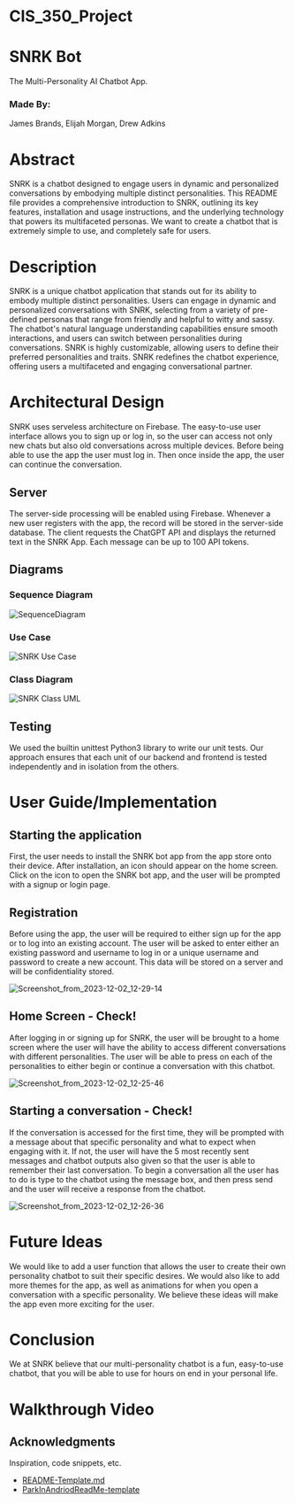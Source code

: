 # CIS_350_Project
# SNRK Bot
The Multi-Personality AI Chatbot App.

### Made By:
James Brands, Elijah Morgan, Drew Adkins

# Abstract
SNRK is a chatbot designed to engage users in dynamic and personalized conversations by embodying multiple distinct personalities. This README file provides a comprehensive introduction to SNRK, outlining its key features, installation and usage instructions, and the underlying technology that powers its multifaceted personas. We want to create a chatbot that is extremely simple to use, and completely safe for users.

# Description
SNRK is a unique chatbot application that stands out for its ability to embody multiple distinct personalities. Users can engage in dynamic and personalized conversations with SNRK, selecting from a variety of pre-defined personas that range from friendly and helpful to witty and sassy. The chatbot's natural language understanding capabilities ensure smooth interactions, and users can switch between personalities during conversations. SNRK is highly customizable, allowing users to define their preferred personalities and traits. SNRK redefines the chatbot experience, offering users a multifaceted and engaging conversational partner.

# Architectural Design
SNRK uses serveless architecture on Firebase. The easy-to-use user interface allows you to sign up or log in, so the user can access not only new chats but also old conversations across multiple devices. Before being able to use the app the user must log in. Then once inside the app, the user can continue the conversation.

## Server
The server-side processing will be enabled using Firebase. Whenever a new user registers with the app, the record will be stored in the server-side database. The client requests the ChatGPT API and displays the returned text in the SNRK App. Each message can be up to 100 API tokens.

## Diagrams
### Sequence Diagram
![SequenceDiagram](https://github.com/Adkin-s/CIS_350_Project/assets/120053578/07ee623e-a315-4601-b451-2798110873b4)
### Use Case
![SNRK Use Case](https://github.com/Adkin-s/CIS_350_Project/assets/120053578/03a4bfae-4de7-4983-9652-164b311efdbd)
### Class Diagram
![SNRK Class UML](https://github.com/Adkin-s/CIS_350_Project/assets/120053578/35142850-cc3c-457a-aa0e-680af128e412)

## Testing
We used the builtin unittest Python3 library to write our unit tests. Our approach ensures that each unit of our backend and frontend is tested independently and in isolation from the others.

# User Guide/Implementation
## Starting the application
First, the user needs to install the SNRK bot app from the app store onto their device. After installation, an icon should appear on the home screen. Click on the icon to open the SNRK bot app, and the user will be prompted with a signup or login page.

## Registration
Before using the app, the user will be required to either sign up for the app or to log into an existing account. The user will be asked to enter either an existing password and username to log in or a unique username and password to create a new account. This data will be stored on a server and will be confidentiality stored.

![Screenshot_from_2023-12-02_12-29-14](https://github.com/Adkin-s/CIS_350_Project/assets/120053578/f120a2fe-ad90-4e49-ac0c-ad99bf9fc73f)

## Home Screen - Check!
After logging in or signing up for SNRK, the user will be brought to a home screen where the user will have the ability to access different conversations with different personalities. The user will be able to press on each of the personalities to either begin or continue a conversation with this chatbot.

![Screenshot_from_2023-12-02_12-25-46](https://github.com/Adkin-s/CIS_350_Project/assets/120053578/de17f82c-2bbd-4ebc-8777-4625d8563494)

## Starting a conversation - Check!
If the conversation is accessed for the first time, they will be prompted with a message about that specific personality and what to expect when engaging with it. If not, the user will have the 5 most recently sent messages and chatbot outputs also given so that the user is able to remember their last conversation. To begin a conversation all the user has to do is type to the chatbot using the message box, and then press send and the user will receive a response from the chatbot.

![Screenshot_from_2023-12-02_12-26-36](https://github.com/Adkin-s/CIS_350_Project/assets/120053578/11e3b7bf-e252-43d9-aa0b-42cce2f036c9)


# Future Ideas
We would like to add a user function that allows the user to create their own personality chatbot to suit their specific desires. We would also like to add more themes for the app, as well as animations for when you open a conversation with a specific personality. We believe these ideas will make the app even more exciting for the user. 

# Conclusion
We at SNRK believe that our multi-personality chatbot is a fun, easy-to-use chatbot, that you will be able to use for hours on end in your personal life.

# Walkthrough Video


## Acknowledgments

Inspiration, code snippets, etc.
* [README-Template.md](https://gist.github.com/DomPizzie/7a5ff55ffa9081f2de27c315f5018afc)
* [ParkInAndriodReadMe-template](https://github.com/hridoy100/ParkInAndroid#readme)
